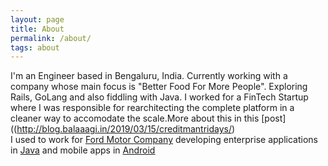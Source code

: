 ```yaml
---
layout: page
title: About 
permalink: /about/
tags: about
---
```

I'm an Engineer based in Bengaluru, India. 
Currently working with a company whose main focus is "Better Food For More People". Exploring Rails, GoLang and also fiddling with Java.
I worked for a FinTech Startup where I was responsible for rearchitecting the complete platform in a cleaner way to accomodate the scale.More about this in this [post]((http://blog.balaaagi.in/2019/03/15/creditmantridays/) <br>
I used to work for [Ford Motor Company](https://www.india.ford.com/) developing enterprise applications in [Java](https://java.com/en/) and mobile apps in [Android](https://www.android.com/)

